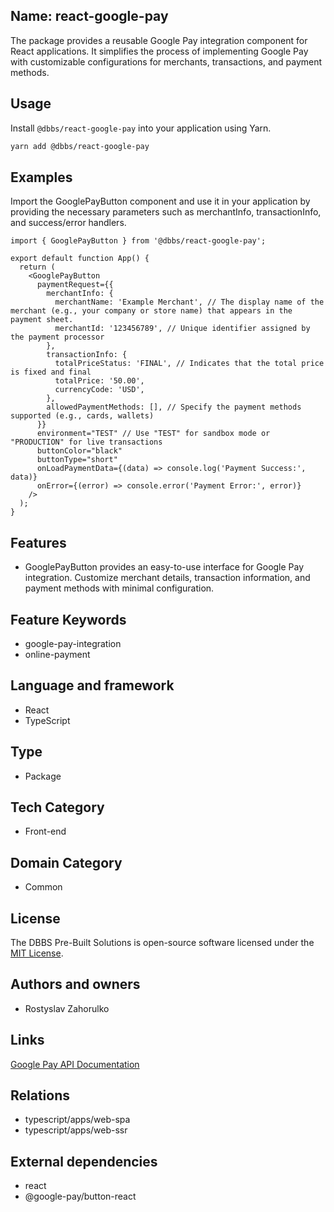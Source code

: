 ## Name: react-google-pay

The package provides a reusable Google Pay integration component for React applications. It simplifies the process of implementing Google Pay with customizable configurations for merchants, transactions, and payment methods.

## Usage

Install `@dbbs/react-google-pay` into your application using Yarn.

```bash
yarn add @dbbs/react-google-pay
```

## Examples
Import the GooglePayButton component and use it in your application by providing the necessary parameters such as merchantInfo, transactionInfo, and success/error handlers.

```tsx
import { GooglePayButton } from '@dbbs/react-google-pay';

export default function App() {
  return (
    <GooglePayButton
      paymentRequest={{
        merchantInfo: {
          merchantName: 'Example Merchant', // The display name of the merchant (e.g., your company or store name) that appears in the payment sheet.
          merchantId: '123456789', // Unique identifier assigned by the payment processor
        },
        transactionInfo: {
          totalPriceStatus: 'FINAL', // Indicates that the total price is fixed and final
          totalPrice: '50.00',
          currencyCode: 'USD',
        },
        allowedPaymentMethods: [], // Specify the payment methods supported (e.g., cards, wallets)
      }}
      environment="TEST" // Use "TEST" for sandbox mode or "PRODUCTION" for live transactions
      buttonColor="black"
      buttonType="short"
      onLoadPaymentData={(data) => console.log('Payment Success:', data)}
      onError={(error) => console.error('Payment Error:', error)}
    />
  );
}
```
## Features

- GooglePayButton provides an easy-to-use interface for Google Pay integration. Customize merchant details, transaction information, and payment methods with minimal configuration.

## Feature Keywords

- google-pay-integration
- online-payment

## Language and framework

- React
- TypeScript

## Type

- Package

## Tech Category

- Front-end

## Domain Category

- Common

## License

The DBBS Pre-Built Solutions is open-source software licensed under the [MIT License](LICENSE).

## Authors and owners

- Rostyslav Zahorulko

## Links

[Google Pay API Documentation](https://developers.google.com/pay/api)

## Relations

- typescript/apps/web-spa
- typescript/apps/web-ssr

## External dependencies

- react
- @google-pay/button-react
